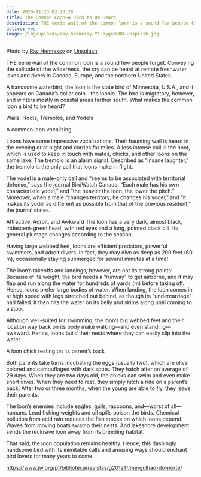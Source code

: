 ```yaml
---
date: 2020-11-23 02:23:28
title: The Common Loon—A Bird to Be Heard
description: THE eerie wail of the common loon is a sound few people forget.
active: yes
image: /img/uploads/ray-hennessy-YF-nygeNGR8-unsplash.jpg
---
```


<span>Photo by <a href="https://unsplash.com/@rayhennessy?utm_source=unsplash&amp;utm_medium=referral&amp;utm_content=creditCopyText">Ray Hennessy</a> on <a href="https://unsplash.com/s/photos/the-common-loon?utm_source=unsplash&amp;utm_medium=referral&amp;utm_content=creditCopyText">Unsplash</a></span>

THE eerie wail of the common loon is a sound few people forget. Conveying the solitude of the wilderness, the cry can be heard at remote freshwater lakes and rivers in Canada, Europe, and the northern United States.

A handsome waterbird, the loon is the state bird of Minnesota, U.S.A., and it appears on Canada’s dollar coin​—the loonie. The bird is migratory, however, and winters mostly in coastal areas farther south. What makes the common loon a bird to be heard?

Wails, Hoots, Tremolos, and Yodels

A common loon vocalizing

Loons have some impressive vocalizations. Their haunting wail is heard in the evening or at night and carries for miles. A less intense call is the hoot, which is used to keep in touch with mates, chicks, and other loons on the same lake. The tremolo is an alarm signal. Described as “insane laughter,” the tremolo is the only call that loons make in flight.

The yodel is a male-only call and “seems to be associated with territorial defense,” says the journal BirdWatch Canada. “Each male has his own characteristic yodel,” and “the heavier the loon, the lower the pitch.” Moreover, when a male “changes territory, he changes his yodel,” and “it makes its yodel as different as possible from that of the previous resident,” the journal states.

Attractive, Adroit, and Awkward
The loon has a very dark, almost black, iridescent-green head, with red eyes and a long, pointed black bill. Its general plumage changes according to the season.

Having large webbed feet, loons are efficient predators, powerful swimmers, and adroit divers. In fact, they may dive as deep as 200 feet (60 m), occasionally staying submerged for several minutes at a time!

The loon’s takeoffs and landings, however, are not its strong points! Because of its weight, the bird needs a “runway” to get airborne, and it may flap and run along the water for hundreds of yards (m) before taking off. Hence, loons prefer large bodies of water. When landing, the loon comes in at high speed with legs stretched out behind, as though its “undercarriage” had failed. It then hits the water on its belly and skims along until coming to a stop.

Although well-suited for swimming, the loon’s big webbed feet and their location way back on its body make walking​—and even standing—​awkward. Hence, loons build their nests where they can easily slip into the water.

A loon chick resting on its parent’s back

Both parents take turns incubating the eggs (usually two), which are olive colored and camouflaged with dark spots. They hatch after an average of 29 days. When they are two days old, the chicks can swim and even make short dives. When they need to rest, they simply hitch a ride on a parent’s back. After two or three months, when the young are able to fly, they leave their parents.

The loon’s enemies include eagles, gulls, raccoons, and​—worst of all—​humans. Lead fishing weights and oil spills poison the birds. Chemical pollution from acid rain reduces the fish stocks on which loons depend. Waves from moving boats swamp their nests. And lakeshore development sends the reclusive loon away from its breeding habitat.

That said, the loon population remains healthy. Hence, this dashingly handsome bird with its inimitable calls and amusing ways should enchant bird lovers for many years to come.

https://www.jw.org/pt/biblioteca/revistas/g201211/mergulhao-do-norte/

